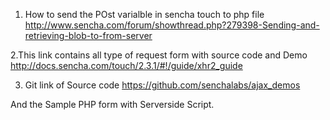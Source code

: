 1. How to send the POst varialble in sencha touch to php file
http://www.sencha.com/forum/showthread.php?279398-Sending-and-retrieving-blob-to-from-server

2.This link contains all type of request form with source code and Demo
http://docs.sencha.com/touch/2.3.1/#!/guide/xhr2_guide

3. Git link of Source code
https://github.com/senchalabs/ajax_demos

And the Sample PHP form with Serverside Script.